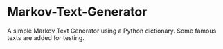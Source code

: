 # Markov-Text-Generator
A simple Markov Text Generator using a Python dictionary. Some famous texts are added for testing.
